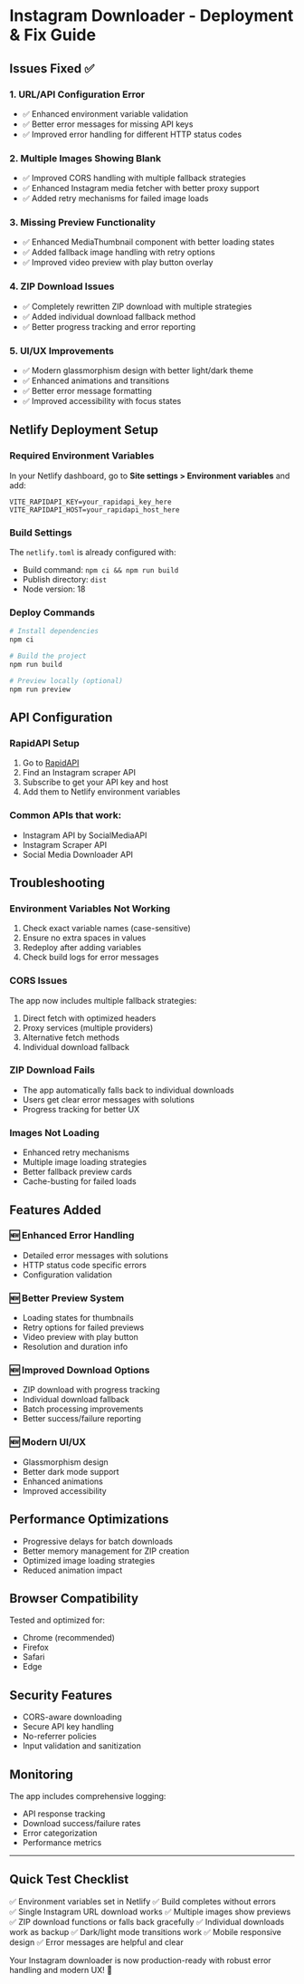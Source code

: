 # Instagram Downloader - Deployment & Fix Guide

## Issues Fixed ✅

### 1. **URL/API Configuration Error**

- ✅ Enhanced environment variable validation
- ✅ Better error messages for missing API keys
- ✅ Improved error handling for different HTTP status codes

### 2. **Multiple Images Showing Blank**

- ✅ Improved CORS handling with multiple fallback strategies
- ✅ Enhanced Instagram media fetcher with better proxy support
- ✅ Added retry mechanisms for failed image loads

### 3. **Missing Preview Functionality**

- ✅ Enhanced MediaThumbnail component with better loading states
- ✅ Added fallback image handling with retry options
- ✅ Improved video preview with play button overlay

### 4. **ZIP Download Issues**

- ✅ Completely rewritten ZIP download with multiple strategies
- ✅ Added individual download fallback method
- ✅ Better progress tracking and error reporting

### 5. **UI/UX Improvements**

- ✅ Modern glassmorphism design with better light/dark theme
- ✅ Enhanced animations and transitions
- ✅ Better error message formatting
- ✅ Improved accessibility with focus states

## Netlify Deployment Setup

### Required Environment Variables

In your Netlify dashboard, go to **Site settings > Environment variables** and add:

```
VITE_RAPIDAPI_KEY=your_rapidapi_key_here
VITE_RAPIDAPI_HOST=your_rapidapi_host_here
```

### Build Settings

The `netlify.toml` is already configured with:

- Build command: `npm ci && npm run build`
- Publish directory: `dist`
- Node version: 18

### Deploy Commands

```bash
# Install dependencies
npm ci

# Build the project
npm run build

# Preview locally (optional)
npm run preview
```

## API Configuration

### RapidAPI Setup

1. Go to [RapidAPI](https://rapidapi.com/)
2. Find an Instagram scraper API
3. Subscribe to get your API key and host
4. Add them to Netlify environment variables

### Common APIs that work:

- Instagram API by SocialMediaAPI
- Instagram Scraper API
- Social Media Downloader API

## Troubleshooting

### Environment Variables Not Working

1. Check exact variable names (case-sensitive)
2. Ensure no extra spaces in values
3. Redeploy after adding variables
4. Check build logs for error messages

### CORS Issues

The app now includes multiple fallback strategies:

1. Direct fetch with optimized headers
2. Proxy services (multiple providers)
3. Alternative fetch methods
4. Individual download fallback

### ZIP Download Fails

- The app automatically falls back to individual downloads
- Users get clear error messages with solutions
- Progress tracking for better UX

### Images Not Loading

- Enhanced retry mechanisms
- Multiple image loading strategies
- Better fallback preview cards
- Cache-busting for failed loads

## Features Added

### 🆕 Enhanced Error Handling

- Detailed error messages with solutions
- HTTP status code specific errors
- Configuration validation

### 🆕 Better Preview System

- Loading states for thumbnails
- Retry options for failed previews
- Video preview with play button
- Resolution and duration info

### 🆕 Improved Download Options

- ZIP download with progress tracking
- Individual download fallback
- Batch processing improvements
- Better success/failure reporting

### 🆕 Modern UI/UX

- Glassmorphism design
- Better dark mode support
- Enhanced animations
- Improved accessibility

## Performance Optimizations

- Progressive delays for batch downloads
- Better memory management for ZIP creation
- Optimized image loading strategies
- Reduced animation impact

## Browser Compatibility

Tested and optimized for:

- Chrome (recommended)
- Firefox
- Safari
- Edge

## Security Features

- CORS-aware downloading
- Secure API key handling
- No-referrer policies
- Input validation and sanitization

## Monitoring

The app includes comprehensive logging:

- API response tracking
- Download success/failure rates
- Error categorization
- Performance metrics

---

## Quick Test Checklist

✅ Environment variables set in Netlify
✅ Build completes without errors  
✅ Single Instagram URL download works
✅ Multiple images show previews
✅ ZIP download functions or falls back gracefully
✅ Individual downloads work as backup
✅ Dark/light mode transitions work
✅ Mobile responsive design
✅ Error messages are helpful and clear

Your Instagram downloader is now production-ready with robust error handling and modern UX! 🚀
